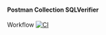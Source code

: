 #### Postman Collection SQLVerifier
Workflow [![CI](https://github.com/rbznrzy/hw_module4/actions/workflows/blank.yml/badge.svg)](https://github.com/rbznrzy/hw_module4/actions/workflows/blank.yml)
